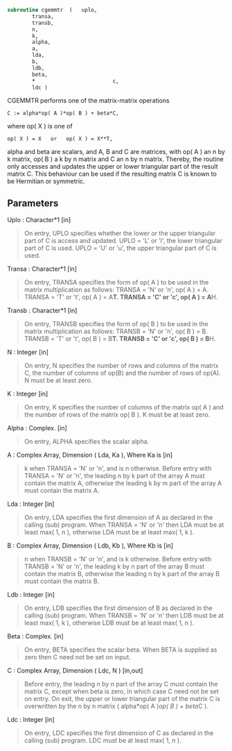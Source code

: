 ```fortran
subroutine cgemmtr	(	uplo,
		transa,
		transb,
		n,
		k,
		alpha,
		a,
		lda,
		b,
		ldb,
		beta,
		*                         c,
		ldc )
```

 CGEMMTR  performs one of the matrix-matrix operations

    C := alpha*op( A )*op( B ) + beta*C,

 where  op( X ) is one of

    op( X ) = X   or   op( X ) = X**T,

 alpha and beta are scalars, and A, B and C are matrices, with op( A )
 an n by k matrix,  op( B )  a  k by n matrix and  C an n by n matrix.
 Thereby, the routine only accesses and updates the upper or lower
 triangular part of the result matrix C. This behaviour can be used if
 the resulting matrix C is known to be Hermitian or symmetric.

## Parameters
Uplo : Character*1 [in]
> On entry, UPLO specifies whether the lower or the upper
> triangular part of C is access and updated.
> UPLO = 'L' or 'l', the lower triangular part of C is used.
> UPLO = 'U' or 'u', the upper triangular part of C is used.

Transa : Character*1 [in]
> On entry, TRANSA specifies the form of op( A ) to be used in
> the matrix multiplication as follows:
> TRANSA = 'N' or 'n',  op( A ) = A.
> TRANSA = 'T' or 't',  op( A ) = A**T.
> TRANSA = 'C' or 'c',  op( A ) = A**H.

Transb : Character*1 [in]
> On entry, TRANSB specifies the form of op( B ) to be used in
> the matrix multiplication as follows:
> TRANSB = 'N' or 'n',  op( B ) = B.
> TRANSB = 'T' or 't',  op( B ) = B**T.
> TRANSB = 'C' or 'c',  op( B ) = B**H.

N : Integer [in]
> On entry,  N specifies the number of rows and columns of
> the matrix C, the number of columns of op(B) and the number
> of rows of op(A).  N must be at least zero.

K : Integer [in]
> On entry,  K  specifies  the number of columns of the matrix
> op( A ) and the number of rows of the matrix op( B ). K must
> be at least  zero.

Alpha : Complex. [in]
> On entry, ALPHA specifies the scalar alpha.

A : Complex Array, Dimension ( Lda, Ka ), Where Ka is [in]
> k  when  TRANSA = 'N' or 'n',  and is  n  otherwise.
> Before entry with  TRANSA = 'N' or 'n',  the leading  n by k
> part of the array  A  must contain the matrix  A,  otherwise
> the leading  k by m  part of the array  A  must contain  the
> matrix A.

Lda : Integer [in]
> On entry, LDA specifies the first dimension of A as declared
> in the calling (sub) program. When  TRANSA = 'N' or 'n' then
> LDA must be at least  max( 1, n ), otherwise  LDA must be at
> least  max( 1, k ).

B : Complex Array, Dimension ( Ldb, Kb ), Where Kb is [in]
> n  when  TRANSB = 'N' or 'n',  and is  k  otherwise.
> Before entry with  TRANSB = 'N' or 'n',  the leading  k by n
> part of the array  B  must contain the matrix  B,  otherwise
> the leading  n by k  part of the array  B  must contain  the
> matrix B.

Ldb : Integer [in]
> On entry, LDB specifies the first dimension of B as declared
> in the calling (sub) program. When  TRANSB = 'N' or 'n' then
> LDB must be at least  max( 1, k ), otherwise  LDB must be at
> least  max( 1, n ).

Beta : Complex. [in]
> On entry,  BETA  specifies the scalar  beta.  When  BETA  is
> supplied as zero then C need not be set on input.

C : Complex Array, Dimension ( Ldc, N ) [in,out]
> Before entry, the leading  n by n  part of the array  C must
> contain the matrix  C,  except when  beta  is zero, in which
> case C need not be set on entry.
> On exit, the upper or lower triangular part of the matrix
> C  is overwritten by the n by n matrix
> ( alpha*op( A )*op( B ) + beta*C ).

Ldc : Integer [in]
> On entry, LDC specifies the first dimension of C as declared
> in  the  calling  (sub)  program.   LDC  must  be  at  least
> max( 1, n ).

